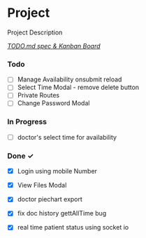# Project

Project Description

<em>[TODO.md spec & Kanban Board](https://bit.ly/3fCwKfM)</em>

### Todo

- [ ] Manage Availability onsubmit reload  
- [ ] Select Time Modal - remove delete button  
- [ ] Private Routes  
- [ ] Change Password Modal  

### In Progress

- [ ] doctor's select time for availability  

### Done ✓

- [x] Login using mobile Number  
- [x] View Files Modal  
- [x] doctor piechart export  
- [x] fix doc history gettAllTime bug  
- [x] real time patient status using socket io  

